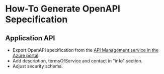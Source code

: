 
# How-To Generate OpenAPI Sepecification


## Application API

- Export OpenAPI specification from the [API Management service in the Azure portal](https://portal.azure.com/#@tapio.one/resource/subscriptions/78557df6-0aaa-4854-ba5b-297e394930b1/resourceGroups/gwtapioprodwe01/providers/Microsoft.ApiManagement/service/managementtapioprodwe01/apim-apis).
- Add description, termsOfService and contact in "info" section.
- Adjust security schema.
